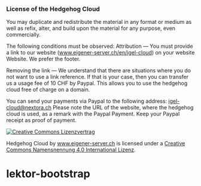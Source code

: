 ### License of the Hedgehog Cloud

You may duplicate and redistribute the material in any format or medium as well as refix, alter, and build
upon the material for any purpose, even commercially.


The following conditions must be observed:
Attribution — You must provide a link to our website (www.eigener-server.ch/en/igel-cloud) on your website
Website. We prefer the footer.

Removing the link — We understand that there are situations where you do not want to use a link reference.
If that is your case, then you can transfer us a usage fee of 10 CHF by Paypal. This allows you to use the
hedgehog cloud free of charge on a domain.

You can send your payments via Paypal to the following address: igel-cloud@nextora.ch
Please note the URL of the website, where the hedgehog cloud is used, as a remark with the Paypal Payment.
Keep your Paypal receipt as proof of payment.

<a rel="license" href="http://creativecommons.org/licenses/by/4.0/">
<img alt="Creative Commons Lizenzvertrag" style="border-width:0" src="https://i.creativecommons.org/l/by/4.0/80x15.png" />
</a>

Hedgehog Cloud by <a rel="license" href="https://www.eigener-server.ch/en/igel-cloud">www.eigener-server.ch</a> is licensed under a <a rel="license" href="http://creativecommons.org/licenses/by/4.0/">Creative Commons Namensnennung 4.0 International Lizenz</a>.



# lektor-bootstrap

